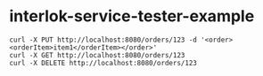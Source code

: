 # interlok-service-tester-example

```
curl -X PUT http://localhost:8080/orders/123 -d '<order><orderItem>item1</orderItem></order>'
curl -X GET http://localhost:8080/orders/123
curl -X DELETE http://localhost:8080/orders/123
```
